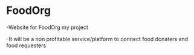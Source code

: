 # FoodOrg

-Website for FoodOrg my project

-It will be a non profitable service/platform to connect food donaters and food requesters
